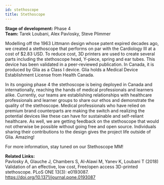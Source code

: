 ```yaml
---
id: stethoscope
title: Stethoscope
---
```


**Stage of development:** Phase 4 <br>
**Team:** Tarek Loubani, Alex Pavlosky, Steve Plimmer


Modelling off the 1963 Littmann design whose patent expired decades ago, we created a stethoscope that performs on par with the Cardiology III at a cost of $2.83 USD. To reduce cost, 3D printers are used to create several parts including the stethoscope head, Y-piece, spring and ear tubes. This device has been validated in a peer-reviewed publication. In Canada, it is produced by Glia as a Class I device. Glia holds a Medical Device Establishment License from Health Canada.


In its ongoing phase 4 the stethoscope is being deployed in Canada and internationally, reaching the hands of medical professionals and learners alike. 
Currently, our teams are establishing relationships with healthcare professionals and learner groups to share our ethos and demonstrate the quality of the stethoscope. Medical professionals who have relied on premium brand counterparts are making the switch and realizing the potential devices like these can have for sustainable and self-reliant healthcare.
As well, we are getting feedback on the stethoscope that would not otherwise be possible without going free and open source. Individuals sharing their contributions to the design gives the project life outside of Glia. Amazing! 


For more information, stay tuned on our Stethoscope MM!


**Related Links:**<br>
Pavlosky A, Glauche J, Chambers S, Al-Alawi M, Yanev K, Loubani T (2018) Validation of an effective, low cost, Free/open access 3D-printed stethoscope. PLoS ONE 13(3): e0193087. https://doi.org/10.1371/journal.pone.0193087

